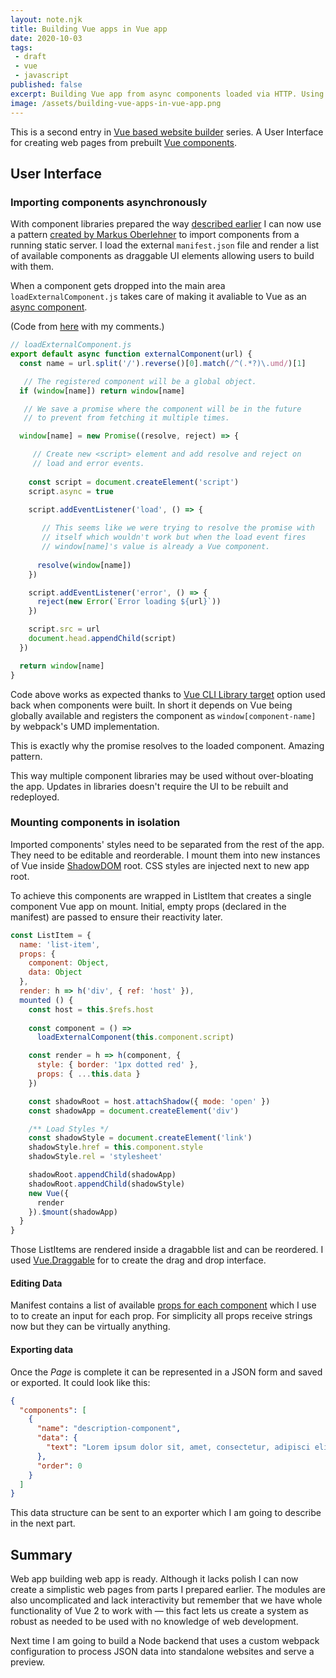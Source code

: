 ```yaml
---
layout: note.njk
title: Building Vue apps in Vue app
date: 2020-10-03
tags: 
 - draft
 - vue
 - javascript
published: false
excerpt: Building Vue app from async components loaded via HTTP. Using ShadowDOM to prevent styles to cross app boundaries.
image: /assets/building-vue-apps-in-vue-app.png
---
```


This is a second entry in [Vue based website builder](../vue-website-builder) series. A User Interface for creating web pages from prebuilt [Vue components](../building-vue-component-library).

## User Interface

### Importing components asynchronously

With component libraries prepared the way [described earlier](../building-vue-component-library) I can now use a pattern [created by Markus Oberlehner](https://markus.oberlehner.net/blog/distributed-vue-applications-loading-components-via-http/) to import components from a running static server. I load the external `manifest.json` file and render a list of available components as draggable UI elements allowing users to build with them.

When a component gets dropped into the main area `loadExternalComponent.js` takes care of making it avaliable to Vue as an [async component](https://vuejs.org/v2/guide/components-dynamic-async.html#Async-Components).

(Code from [here](https://markus.oberlehner.net/blog/distributed-vue-applications-loading-components-via-http/) with my comments.)

```js
// loadExternalComponent.js
export default async function externalComponent(url) {
  const name = url.split('/').reverse()[0].match(/^(.*?)\.umd/)[1]

   // The registered component will be a global object.
  if (window[name]) return window[name]

   // We save a promise where the component will be in the future
   // to prevent from fetching it multiple times.

  window[name] = new Promise((resolve, reject) => {

     // Create new <script> element and add resolve and reject on
     // load and error events.
  
    const script = document.createElement('script')
    script.async = true

    script.addEventListener('load', () => {
  
       // This seems like we were trying to resolve the promise with
       // itself which wouldn't work but when the load event fires
       // window[name]'s value is already a Vue component.
    
      resolve(window[name])
    })

    script.addEventListener('error', () => {
      reject(new Error(`Error loading ${url}`))
    })

    script.src = url
    document.head.appendChild(script)
  })

  return window[name]
}
```

Code above works as expected thanks to [Vue CLI Library target](https://cli.vuejs.org/guide/build-targets.html#library) option used back when components were built. In short it depends on Vue being globally available and registers the component as `window[component-name]` by webpack's UMD implementation.

This is exactly why the promise resolves to the loaded component. Amazing pattern.

This way multiple component libraries may be used without over-bloating the app. Updates in libraries doesn't require the UI to be rebuilt and redeployed.

### Mounting components in isolation

Imported components' styles need to be separated from the rest of the app. They need to be editable and reorderable. I mount them into new instances of Vue inside [ShadowDOM](https://developer.mozilla.org/en-US/docs/Web/Web_Components/Using_shadow_DOM) root. CSS styles are injected next to new app root.

To achieve this components are wrapped in ListItem that creates a single component Vue app on mount. Initial, empty props (declared in the manifest) are passed to ensure their reactivity later.

```js
const ListItem = {
  name: 'list-item',
  props: {
    component: Object,
    data: Object
  },
  render: h => h('div', { ref: 'host' }),
  mounted () {
    const host = this.$refs.host
    
    const component = () =>
      loadExternalComponent(this.component.script)

    const render = h => h(component, {
      style: { border: '1px dotted red' },
      props: { ...this.data }
    })

    const shadowRoot = host.attachShadow({ mode: 'open' })
    const shadowApp = document.createElement('div')

    /** Load Styles */
    const shadowStyle = document.createElement('link')
    shadowStyle.href = this.component.style
    shadowStyle.rel = 'stylesheet'

    shadowRoot.appendChild(shadowApp)
    shadowRoot.appendChild(shadowStyle)
    new Vue({
      render
    }).$mount(shadowApp)
  }
}
```

Those ListItems are rendered inside a dragabble list and can be reordered. I used [Vue.Draggable](https://github.com/SortableJS/Vue.Draggable) for to create the drag and drop interface.

#### Editing Data

Manifest contains a list of available [props for each component](../building-vue-component-library#standardization-and-metadata) which I use to to create an input for each prop. For simplicity all props receive strings now but they can be virtually anything.

#### Exporting data

Once the *Page* is complete it can be represented in a JSON form and saved or exported. It could look like this:

```json
{
  "components": [
    {
      "name": "description-component",
      "data": {
        "text": "Lorem ipsum dolor sit, amet, consectetur, adipisci elit"
      },
      "order": 0
    }
  ]
}
```
This data structure can be sent to an exporter which I am going to describe in the next part.

## Summary

Web app building web app is ready. Although it lacks polish I can now create a simplistic web pages from parts I prepared earlier. The modules are also uncomplicated and lack interactivity but remember that we have whole functionality of Vue 2 to work with — this fact lets us create a system as robust as needed to be used with no knowledge of web development.

Next time I am going to build a Node backend that uses a custom webpack configuration to process JSON data into standalone websites and serve a preview.
